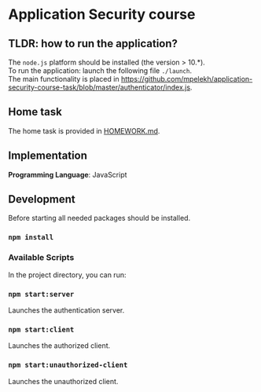 # Application Security course

## TLDR: how to run the application?

The `node.js` platform should be installed (the version > 10.*).  
To run the application: launch the following file `./launch`.  
The main functionality is placed in https://github.com/mpelekh/application-security-course-task/blob/master/authenticator/index.js.

## Home task

The home task is provided in [HOMEWORK.md](https://github.com/mpelekh/application-security-course-task/blob/master/HOMEWORK.md).

## Implementation

**Programming Language**: JavaScript

## Development

Before starting all needed packages should be installed.

### `npm install`

### Available Scripts

In the project directory, you can run:

### `npm start:server`

Launches the authentication server.

### `npm start:client`

Launches the authorized client.

### `npm start:unauthorized-client`

Launches the unauthorized client.
